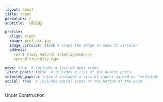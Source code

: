 ```yaml
---
layout: about
title: about
permalink: /
subtitle: （杨安民）

profile:
  align: right
  image: prof_pic.jpg
  image_circular: false # crops the image to make it circular
  address:
    <p> I study natural intelligence</p>
    <p>and stupidity.</p>

news: true  # includes a list of news items
latest_posts: false  # includes a list of the newest posts
selected_papers: false # includes a list of papers marked as "selected={true}"
social: true  # includes social icons at the bottom of the page
---
```


Under Construction